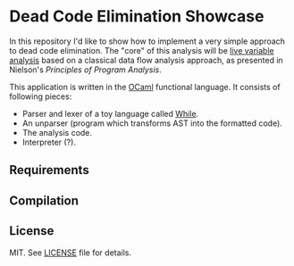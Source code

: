 # Dead Code Elimination Showcase 

In this repository I'd like to show how to implement a very simple approach to
dead code elimination. The "core" of this analysis will be [live variable
analysis](https://en.wikipedia.org/wiki/Live_variable_analysis) based on a
classical data flow analysis approach, as presented in Nielson's _Principles of
Program Analysis_.

This application is written in the [OCaml](https://ocaml.org/) functional language. 
It consists of following pieces:

* Parser and lexer of a toy language called
  [While](https://en.wikipedia.org/wiki/While_loop#While_programming_language).
* An unparser (program which transforms AST into the formatted code).
* The analysis code.
* Interpreter (?).

## Requirements

## Compilation

## License

MIT. See [LICENSE](LICENSE) file for details.
